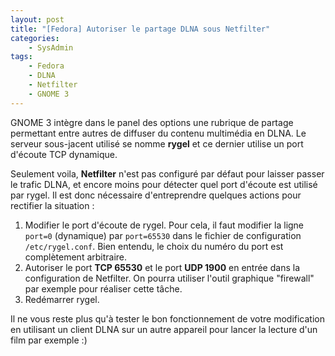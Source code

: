 ```yaml
---
layout: post
title: "[Fedora] Autoriser le partage DLNA sous Netfilter"
categories:
    - SysAdmin
tags:
    - Fedora
    - DLNA
    - Netfilter
    - GNOME 3
---
```

GNOME 3 intègre dans le panel des options une rubrique de partage permettant entre autres de diffuser du contenu multimédia en DLNA. Le serveur sous-jacent utilisé se nomme **rygel** et ce dernier utilise un port d'écoute TCP dynamique.

Seulement voila, **Netfilter** n'est pas configuré par défaut pour laisser passer le trafic DLNA, et encore moins pour détecter quel port d'écoute est utilisé par rygel. Il est donc nécessaire d'entreprendre quelques actions pour rectifier la situation :

1. Modifier le port d'écoute de rygel. Pour cela, il faut modifier la ligne `port=0` (dynamique) par `port=65530` dans le fichier de configuration `/etc/rygel.conf`. Bien entendu, le choix du numéro du port est complètement arbitraire.
2. Autoriser le port **TCP 65530** et le port **UDP 1900** en entrée dans la configuration de Netfilter. On pourra utiliser l'outil graphique "firewall" par exemple pour réaliser cette tâche.
3. Redémarrer rygel.

Il ne vous reste plus qu'à tester le bon fonctionnement de votre modification en utilisant un client DLNA sur un autre appareil pour lancer la lecture d'un film par exemple :)
